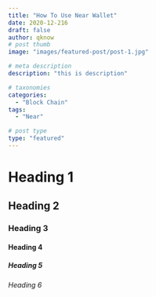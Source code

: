 ```yaml
---
title: "How To Use Near Wallet"
date: 2020-12-216
draft: false
author: qknow
# post thumb
image: "images/featured-post/post-1.jpg"

# meta description
description: "this is description"

# taxonomies
categories:
  - "Block Chain"
tags:
  - "Near"

# post type
type: "featured"
---
```


# Heading 1
## Heading 2
### Heading 3
#### Heading 4
##### Heading 5
###### Heading 6
